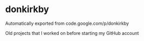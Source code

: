 # donkirkby
Automatically exported from code.google.com/p/donkirkby

Old projects that I worked on before starting my GitHub account
